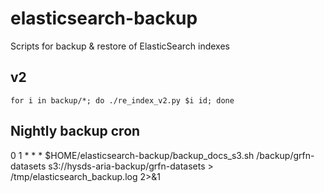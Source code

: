 # elasticsearch-backup
Scripts for backup &amp; restore of ElasticSearch indexes

## v2
```
for i in backup/*; do ./re_index_v2.py $i id; done
```

## Nightly backup cron
0 1 * * * $HOME/elasticsearch-backup/backup_docs_s3.sh /backup/grfn-datasets s3://hysds-aria-backup/grfn-datasets > /tmp/elasticsearch_backup.log 2>&1
